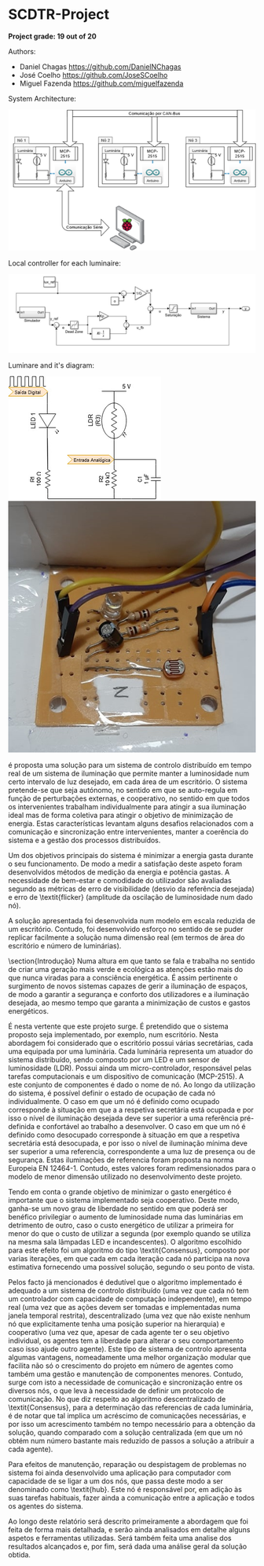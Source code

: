 # SCDTR-Project

**Project grade: 19 out of 20**

Authors:
* Daniel Chagas https://github.com/DanielNChagas
* José Coelho https://github.com/JoseSCoelho
* Miguel Fazenda https://github.com/miguelfazenda

System Architecture:

![Architecture](https://raw.githubusercontent.com/miguelfazenda/SCDTR-Project/main/architecture.png "Architecture")

Local controller for each luminaire:

![Local controller](https://raw.githubusercontent.com/miguelfazenda/SCDTR-Project/main/controller.JPG "Architecture")

Luminare and it's diagram:

![Luminaire diagram](https://raw.githubusercontent.com/miguelfazenda/SCDTR-Project/main/luminaria_diagrama.jpg "Luminaire diagram")
![Luminaire](https://raw.githubusercontent.com/miguelfazenda/SCDTR-Project/main/luminaria.jpg "Luminaire")

 é proposta uma solução para um sistema de controlo distribuído em tempo real de um sistema de iluminação que permite manter a luminosidade num certo intervalo de luz desejado, em cada área de um escritório. O sistema pretende-se que seja autónomo, no sentido em que se auto-regula em função de perturbações externas, e cooperativo, no sentido em que todos os intervenientes trabalham individualmente para atingir a sua iluminação ideal mas de forma coletiva para atingir o objetivo de minimização de energia. Estas características levantam alguns desafios relacionados com a comunicação e sincronização entre intervenientes, manter a coerência do sistema e a gestão dos processos distribuídos.

Um dos objetivos principais do sistema é minimizar a energia gasta durante o seu funcionamento. De modo a medir a satisfação deste aspeto foram desenvolvidos métodos de medição da energia e potência gastas. A necessidade de bem-estar e comodidade do utilizador são avaliadas segundo as métricas de erro de visibilidade (desvio da referência desejada) e erro de \textit{flicker} (amplitude da oscilação de luminosidade num dado nó).

A solução apresentada foi desenvolvida num modelo em escala reduzida de um escritório. Contudo, foi desenvolvido esforço no sentido de se puder replicar facilmente a solução numa dimensão real (em termos de área do escritório e número de luminárias).


\section{Introdução}
Numa altura em que tanto se fala e trabalha no sentido de criar uma geração mais verde e ecológica as atenções estão mais do que nunca viradas para a consciência energética. É assim pertinente o surgimento de novos sistemas capazes de gerir a iluminação de espaços, de modo a garantir a segurança e conforto dos utilizadores e a iluminação desejada, ao mesmo tempo que garanta a minimização de custos e gastos energéticos. 

É nesta vertente que este projeto surge. É pretendido que o sistema proposto seja implementado, por exemplo, num escritório. Nesta abordagem foi considerado que o escritório possui várias secretárias, cada uma equipada por uma luminária. Cada luminária representa um atuador do sistema distribuído, sendo composto por um LED e um sensor de luminosidade (LDR). Possui ainda um micro-controlador, responsável pelas tarefas computacionais e um dispositivo de comunicação (MCP-2515). A este conjunto de componentes é dado o nome de nó. Ao longo da utilização do sistema, é possível definir o estado de ocupação de cada nó individualmente. O caso em que um nó é definido como ocupado corresponde à situação em que a a respetiva secretária está ocupada e por isso o nível de iluminação desejada deve ser superior a uma referência pré-definida e confortável ao trabalho a desenvolver. O caso em que um nó é definido como desocupado corresponde à situação em que a respetiva secretária está desocupada, e por isso o nível de iluminação mínima deve ser superior a uma referencia, correspondente a uma luz de presença ou de segurança. Estas iluminações de referencia foram proposta na norma Europeia EN 12464-1. Contudo, estes valores foram redimensionados para o modelo de menor dimensão utilizado no desenvolvimento deste projeto.

Tendo em conta o grande objetivo de minimizar o gasto energético é importante que o sistema implementado seja cooperativo. Deste modo, ganha-se um novo grau de liberdade no sentido em que poderá ser benéfico privilegiar o aumento de luminosidade numa das luminárias em detrimento de outro, caso o custo energético de utilizar a primeira for menor do que o custo de utilizar a segunda (por exemplo quando se utiliza na mesma sala lâmpadas LED e incandescentes). O algoritmo escolhido para este efeito foi um algoritmo do tipo \textit{Consensus}, composto por varias iterações, em que cada em cada iteração cada nó participa na nova estimativa fornecendo uma possível solução, segundo o seu ponto de vista.

Pelos facto já mencionados é dedutível que o algoritmo implementado é adequado a um sistema de controlo distribuído (uma vez que cada nó tem um controlador com capacidade de computação independente), em tempo real (uma vez que as ações  devem ser tomadas e implementadas numa janela temporal restrita), descentralizado (uma vez que não existe nenhum nó que explicitamente tenha uma posição superior na hierarquia) e cooperativo (uma vez que, apesar de cada agente ter o seu objetivo individual, os agentes tem a liberdade para alterar o seu comportamento caso isso ajude outro agente). Este tipo de sistema de controlo apresenta algumas vantagens, nomeadamente uma melhor organização modular que facilita não só o crescimento do projeto em número de agentes como também uma gestão e manutenção de componentes menores. Contudo, surge com isto a necessidade de comunicação e sincronização entre os diversos nós, o que leva à necessidade de definir um protocolo de comunicação. No que diz respeito ao algoritmo descentralizado de \textit{Consensus}, para a determinação das referencias de cada luminária, é de notar que tal implica um acréscimo de comunicações necessárias, e por isso um acrescimento também no tempo necessário para a obtenção da solução, quando comparado com a solução centralizada (em que um nó obtém num número bastante mais reduzido de passos a solução a atribuir a cada agente).

Para efeitos de manutenção, reparação ou despistagem de problemas no sistema foi ainda desenvolvido uma aplicação para computador com capacidade de se ligar a um dos nós, que passa deste modo a ser denominado como \textit{hub}. Este nó é responsável por, em adição às suas tarefas habituais, fazer ainda a comunicação entre a aplicação e todos os agentes do sistema.

Ao longo deste relatório será descrito primeiramente a abordagem que foi feita de forma mais detalhada, e serão ainda analisados em detalhe alguns aspetos e ferramentas utilizadas. Será também feita uma analise dos resultados alcançados e, por fim, será dada uma análise geral da solução obtida.
